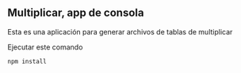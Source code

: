 ## Multiplicar, app de consola

Esta es una aplicación para generar archivos de tablas de multiplicar

Ejecutar este comando

```
npm install
```
